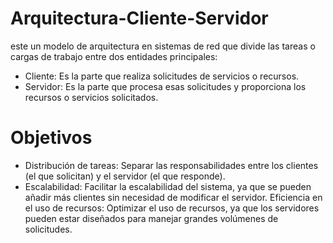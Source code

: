 # Arquitectura-Cliente-Servidor
este un modelo de arquitectura en sistemas de red que divide las tareas o cargas de trabajo entre dos entidades principales:

* Cliente: Es la parte que realiza solicitudes de servicios o recursos.
* Servidor: Es la parte que procesa esas solicitudes y proporciona los recursos o servicios solicitados.
# Objetivos
* Distribución de tareas: Separar las responsabilidades entre los clientes (el que solicitan) y el servidor (el que responde).
* Escalabilidad: Facilitar la escalabilidad del sistema, ya que se pueden añadir más clientes sin necesidad de modificar el servidor.
  Eficiencia en el uso de recursos: Optimizar el uso de recursos, ya que los servidores pueden estar diseñados para manejar grandes volúmenes de solicitudes.

